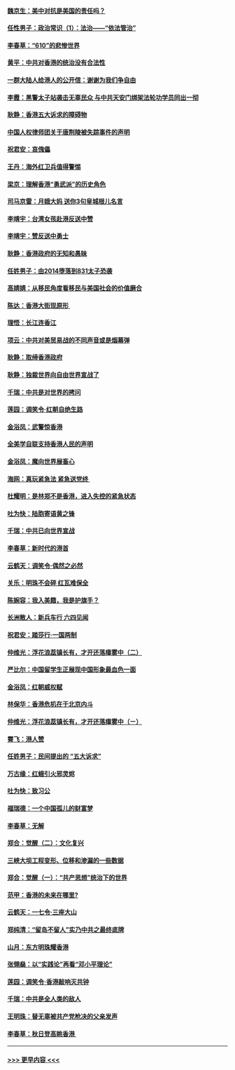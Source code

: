 #### [魏京生：美中对抗是美国的责任吗？](../pages/nsc993/n11500723.md?t=09051244) 
#### [任性男子：政治常识（1）：法治——“依法管治”](../pages/nsc993/n11500791.md?t=09051244) 
#### [李春草：“610”的悲惨世界](../pages/nsc993/n11501141.md?t=09051244) 
#### [黄平：中共对香港的统治没有合法性](../pages/nsc993/n11499473.md?t=09051244) 
#### [一群大陆人给港人的公开信：谢谢为我们争自由](../pages/nsc993/n11500402.md?t=09051244) 
#### [李霞：黑警太子站袭击无辜民众 与中共天安门绑架法轮功学员同出一彻](../pages/nsc993/n11499805.md?t=09051244) 
#### [耿静：香港五大诉求的障碍物](../pages/nsc993/n11497578.md?t=09051244) 
#### [中国人权律师团关于唐荆陵被失踪事件的声明](../pages/nsc993/n11500014.md?t=09051244) 
#### [祝君安：哀傀儡](../pages/nsc993/n11499776.md?t=09051244) 
#### [王丹：海外红卫兵值得警惕](../pages/nsc993/n11498138.md?t=09051244) 
#### [梁京：理解香港“勇武派”的历史角色](../pages/nsc993/n11498006.md?t=09051244) 
#### [司马京雷：月娥大妈  送你3句皇城根儿名言](../pages/nsc993/n11497885.md?t=09051244) 
#### [李靖宇：台湾女孩赴港反送中赞](../pages/nsc993/n11497721.md?t=09051244) 
#### [李靖宇：赞反送中勇士](../pages/nsc993/n11497452.md?t=09051244) 
#### [耿静：香港政府的无知和愚昧](../pages/nsc993/n11494238.md?t=09051244) 
#### [任姓男子：由2014堕落到831太子恐袭](../pages/nsc993/n11496683.md?t=09051244) 
#### [高婧婧：从移民角度看移民与美国社会的价值磨合](../pages/nsc993/n11495757.md?t=09051244) 
#### [陈达：香港大街现原形 ](../pages/nsc993/n11495441.md?t=09051244) 
#### [理悟：长江连香江](../pages/nsc993/n11495377.md?t=09051244) 
#### [项云：中共对美贸易战的不同声音或是烟幕弹](../pages/nsc993/n11494929.md?t=09051244) 
#### [耿静：取缔香港政府](../pages/nsc993/n11494218.md?t=09051244) 
#### [耿静：独裁世界向自由世界宣战了](../pages/nsc993/n11494190.md?t=09051244) 
#### [千瑞：中共是对世界的拷问](../pages/nsc993/n11493021.md?t=09051244) 
#### [莲园：调笑令‧红朝自绝生路](../pages/nsc993/n11493011.md?t=09051244) 
#### [金浴凤：武警惊香港](../pages/nsc993/n11492994.md?t=09051244) 
#### [全美学自联支持香港人民的声明](../pages/nsc993/n11492630.md?t=09051244) 
#### [金浴凤：魔向世界展畜心](../pages/nsc993/n11492599.md?t=09051244) 
#### [海网：真玩紧急法 紧急送党终 ](../pages/nsc993/n11492535.md?t=09051244) 
#### [杜耀明：是林郑不是香港，进入失控的紧急状态](../pages/nsc993/n11491420.md?t=09051244) 
#### [吐为快：陆胞寄语黄之锋](../pages/nsc993/n11491117.md?t=09051244) 
#### [千瑞：中共已向世界宣战](../pages/nsc993/n11490123.md?t=09051244) 
#### [李春草：新时代的港首](../pages/nsc993/n11489864.md?t=09051244) 
#### [云鹤天：调笑令·偶然之必然](../pages/nsc993/n11489701.md?t=09051244) 
#### [关乐：明珠不会碎 红瓦难保全](../pages/nsc993/n11489647.md?t=09051244) 
#### [陈婉容：我入美籍，我是护旗手？](../pages/nsc993/n11487908.md?t=09051244) 
#### [长洲散人：新兵车行 六四见闻](../pages/nsc993/n11487729.md?t=09051244) 
#### [祝君安：踏莎行‧一国两制](../pages/nsc993/n11487699.md?t=09051244) 
#### [仲维光：浮花浪蕊镇长有，才开还落瘴雾中（二）](../pages/nsc993/n11483286.md?t=09051244) 
#### [严比尔：中国留学生正展现中国形象最血色一面](../pages/nsc993/n11485145.md?t=09051244) 
#### [金浴凤：红朝威权赋](../pages/nsc993/n11485191.md?t=09051244) 
#### [林保华：香港危机在于北京内斗](../pages/nsc993/n11484593.md?t=09051244) 
#### [仲维光：浮花浪蕊镇长有，才开还落瘴雾中（ㄧ）](../pages/nsc993/n11483259.md?t=09051244) 
#### [霄飞：港人赞](../pages/nsc993/n11482957.md?t=09051244) 
#### [任姓男子：民间提出的 “五大诉求”](../pages/nsc993/n11482897.md?t=09051244) 
#### [万古缘：红蛾引火邪灵烬](../pages/nsc993/n11482886.md?t=09051244) 
#### [吐为快：致习公](../pages/nsc993/n11482867.md?t=09051244) 
#### [福瑞德：一个中国孤儿的财富梦](../pages/nsc993/n11482817.md?t=09051244) 
#### [李春草：无解](../pages/nsc993/n11482791.md?t=09051244) 
#### [郑合：觉醒（二）：文化复兴](../pages/nsc993/n11478025.md?t=09051244) 
#### [三峡大坝工程变形、位移和渗漏的一些数据](../pages/nsc993/n11478232.md?t=09051244) 
#### [郑合：觉醒（一）：“共产思想”统治下的世界](../pages/nsc993/n11477663.md?t=09051244) 
#### [范甲：香港的未来在哪里?](../pages/nsc993/n11477249.md?t=09051244) 
#### [云鹤天：一七令·三座大山](../pages/nsc993/n11477192.md?t=09051244) 
#### [郑纯清：“留岛不留人”实乃中共之最终底牌](../pages/nsc993/n11476160.md?t=09051244) 
#### [山月：东方明珠耀香港](../pages/nsc993/n11476077.md?t=09051244) 
#### [张翎燊：以“实践论”再看“邓小平理论”](../pages/nsc993/n11475733.md?t=09051244) 
#### [莲园：调笑令‧香港敲响灭共钟](../pages/nsc993/n11475723.md?t=09051244) 
#### [千瑞：中共是全人类的敌人](../pages/nsc993/n11475329.md?t=09051244) 
#### [王明珠：替无辜被共产党枪决的父亲发声](../pages/nsc993/n11474570.md?t=09051244) 
#### [李春草：秋日登高眺香港 ](../pages/nsc993/n11474491.md?t=09051244) 

----
#### [ >>> 更早内容 <<< ](../indexes/nsc993-earlier.md)
